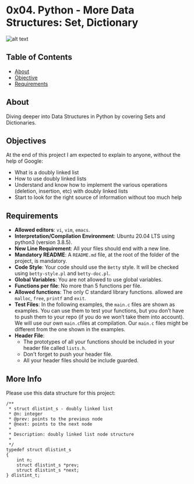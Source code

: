 # 0x04. Python - More Data Structures: Set, Dictionary
![alt text](https://i.redd.it/python-meme-true-v0-g6vhhhsht6b91.jpg?s=e3b4386629ab2f4abbcc1f7e4f61a871a87f1550)

## Table of Contents
- [About](#about)
- [Objective](#objective)
- [Requirements](#requirements)

## About
Diving deeper into Data Structures in Python by covering Sets and Dictionaries.

## Objectives
At the end of this project I am expected to explain to anyone, without the help of Google:
- What is a doubly linked list
- How to use doubly linked lists
- Understand and know how to implement the various operations (deletion, insertion, etc) with doubly linked lists
- Start to look for the right source of information without too much help

## Requirements
- **Allowed editors**: `vi`, `vim`, `emacs`.
- **Interpretation/Compilation Environment**: Ubuntu 20.04 LTS using python3 (version 3.8.5).
- **New Line Requirement**: All your files should end with a new line.
- **Mandatory README**: A `README.md` file, at the root of the folder of the project, is mandatory.
- **Code Style**: Your code should use the `Betty` style. It will be checked using `betty-style.pl` and `betty-doc.pl`.
- **Global Variables**: You are not allowed to use global variables.
- **Functions per file**: No more than 5 functions per file.
- **Allowed functions**: The only C standard library functions. allowed are `malloc`, `free`, `printf` and `exit`.
- **Test Files**: In the following examples, the `main.c` files are shown as examples. You can use them to test your functions, but you don’t have to push them to your repo (if you do we won’t take them into account). We will use our own `main.c`files at compilation. Our `main.c` files might be different from the one shown in the examples.
- **Header File**:
	- The prototypes of all your functions should be included in your header file called `lists.h`.
	- Don't forget to push your header file.
	- All your header files should be include guarded.

## More Info
Please use this data structure for this project:
```
/**
 * struct dlistint_s - doubly linked list
 * @n: integer
 * @prev: points to the previous node
 * @next: points to the next node
 *
 * Description: doubly linked list node structure
 * 
 */
typedef struct dlistint_s
{
    int n;
    struct dlistint_s *prev;
    struct dlistint_s *next;
} dlistint_t;
```
